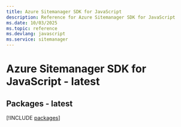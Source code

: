 ```yaml
---
title: Azure Sitemanager SDK for JavaScript
description: Reference for Azure Sitemanager SDK for JavaScript
ms.date: 10/03/2025
ms.topic: reference
ms.devlang: javascript
ms.service: sitemanager
---
```

# Azure Sitemanager SDK for JavaScript - latest
## Packages - latest
[!INCLUDE [packages](sitemanager-index.md)]